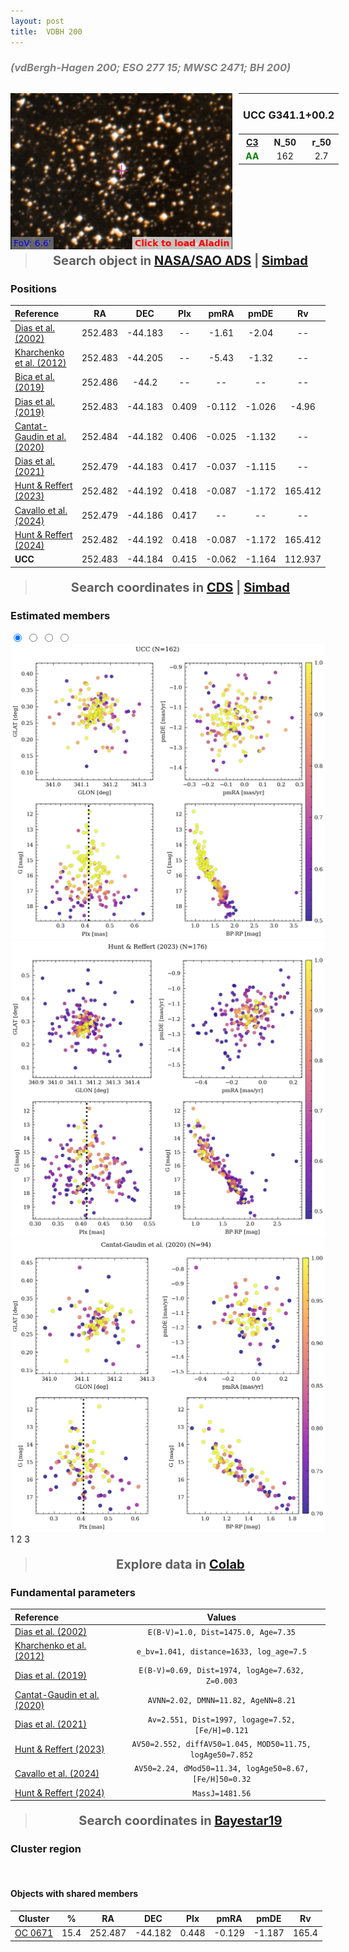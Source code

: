 ```yaml
---
layout: post
title:  VDBH 200
---
```

<h3><span style="color: #808080;"><i>(vdBergh-Hagen 200; ESO 277 15; MWSC 2471; BH 200)</i></span></h3><div style="display: flex; justify-content: space-between; width:720px;height:250px">
<div style="text-align: center;">

<!-- Static image + data attributes for FOV and target -->
<img id="aladin_img"
     data-umami-event="aladin_load"
     src="https://raw.githubusercontent.com/ucc23/Q4P/main/plots/aladin/vdbh200.webp"
     alt="Click to load Aladin Lite" 
     style="width:355px;height:250px; cursor: pointer;"
     data-fov="0.09" 
     data-target="252.483 -44.184"/>
<!-- Div to contain Aladin Lite viewer -->
<div id="aladin-lite-div" style="width:355px;height:250px;display:none;"></div>
<!-- Aladin Lite script (will be loaded after the image is clicked) -->
<script src="{{ site.baseurl }}/scripts/aladin_load.js"></script>

</div>
<!-- Left block -->

<table style="width:355px;height:250px;">
  <!-- Row 1 (title) -->
  <tr>
    <td colspan="5"><h3>UCC G341.1+00.2</h3></td>
  </tr>
  <!-- Row 2 -->
  <tr>
    <th style="text-align: center;"><a href="https://ucc.ar/faq#what-is-the-c3-parameter" title="Combined class">C3</a></th>
    <th style="text-align: center;"><div title="Stars with membership probability >50%">N_50</div></th>
    <th style="text-align: center;"><div title="Radius that contains half the members [arcmin]">r_50</div></th>
  </tr>
  <!-- Row 3 -->
  <tr>
    <td style="text-align: center;"><span style="color: green; font-weight: bold;">A</span><span style="color: green; font-weight: bold;">A</span></td>
    <td style="text-align: center;">162</td>
    <td style="text-align: center;">2.7</td>
  </tr>
</table>
</div>

> <p style="text-align:center; font-weight: bold; font-size:20px">Search object in <a data-umami-event="nasa_search" href="https://ui.adsabs.harvard.edu/search/q=%20collection%3Aastronomy%20body%3A%22VDBH%20200%22&sort=date%20desc%2C%20bibcode%20desc&p_=0" target="_blank">NASA/SAO ADS</a> | <a data-umami-event="simbad_search" href="https://simbad.cds.unistra.fr/simbad/sim-id-refs?Ident=vdbh200" target="_blank">Simbad</a></p>


### Positions

| Reference    | RA    | DEC   | Plx  | pmRA  | pmDE   |  Rv  |
| :---         | :---: | :---: | :---: | :---: | :---: | :---: |
|[Dias et al. (2002)](https://ui.adsabs.harvard.edu/abs/2002A%26A...389..871D) | 252.483 | -44.183 | -- | -1.61 | -2.04 | -- |
|[Kharchenko et al. (2012)](https://ui.adsabs.harvard.edu/abs/2012A%26A...543A.156K) | 252.483 | -44.205 | -- | -5.43 | -1.32 | -- |
|[Bica et al. (2019)](https://ui.adsabs.harvard.edu/abs/2019AJ....157...12B) | 252.486 | -44.2 | -- | -- | -- | -- |
|[Dias et al. (2019)](https://ui.adsabs.harvard.edu/abs/2019MNRAS.486.5726D) | 252.483 | -44.183 | 0.409 | -0.112 | -1.026 | -4.96 |
|[Cantat-Gaudin et al. (2020)](https://ui.adsabs.harvard.edu/abs/2020A%26A...640A...1C) | 252.484 | -44.182 | 0.406 | -0.025 | -1.132 | -- |
|[Dias et al. (2021)](https://ui.adsabs.harvard.edu/abs/2021MNRAS.504..356D) | 252.479 | -44.183 | 0.417 | -0.037 | -1.115 | -- |
|[Hunt & Reffert (2023)](https://ui.adsabs.harvard.edu/abs/2023A%26A...673A.114H) | 252.482 | -44.192 | 0.418 | -0.087 | -1.172 | 165.412 |
|[Cavallo et al. (2024)](https://ui.adsabs.harvard.edu/abs/2024AJ....167...12C) | 252.479 | -44.186 | 0.417 | -- | -- | -- |
|[Hunt & Reffert (2024)](https://ui.adsabs.harvard.edu/abs/2024A%26A...686A..42H) | 252.482 | -44.192 | 0.418 | -0.087 | -1.172 | 165.412 |
| **UCC** |252.483 | -44.184 | 0.415 | -0.062 | -1.164 | 112.937 |

> <p style="text-align:center; font-weight: bold; font-size:20px">Search coordinates in <a data-umami-event="cds_coord_search" href="https://cdsportal.u-strasbg.fr/?target=252.483,-44.184" target="_blank">CDS</a> | <a data-umami-event="simbad_coord_search" href="https://simbad.cds.unistra.fr/mobile/object_list.html?coord=252.483%20-44.184&output=json&radius=5&userEntry=vdbh200" target="_blank">Simbad</a></p>

### Estimated members

<div class="carousel">
<input type="radio" name="radio-btn" id="slide1" checked>
<input type="radio" name="radio-btn" id="slide1">
<input type="radio" name="radio-btn" id="slide2">
<input type="radio" name="radio-btn" id="slide3">
<div class="slides">
<div class="slide">
<a href="https://raw.githubusercontent.com/ucc23/Q4P/main/plots/UCC/vdbh200.webp" target="_blank">
<img src="https://raw.githubusercontent.com/ucc23/Q4P/main/plots/UCC/vdbh200.webp" alt="VDBH 200 UCC">
</a>
</div>
<div class="slide">
<a href="https://raw.githubusercontent.com/ucc23/Q4P/main/plots/HUNT23/vdbh200.webp" target="_blank">
<img src="https://raw.githubusercontent.com/ucc23/Q4P/main/plots/HUNT23/vdbh200.webp" alt="VDBH 200 HUNT23">
</a>
</div>
<div class="slide">
<a href="https://raw.githubusercontent.com/ucc23/Q4P/main/plots/CANTAT20/vdbh200.webp" target="_blank">
<img src="https://raw.githubusercontent.com/ucc23/Q4P/main/plots/CANTAT20/vdbh200.webp" alt="VDBH 200 CANTAT20">
</a>
</div>
</div>
<div class="indicators">
<label for="slide1">1</label>
<label for="slide2">2</label>
<label for="slide3">3</label>
</div>
</div>


> <p style="text-align:center; font-weight: bold; font-size:20px">Explore data in <a data-umami-event="colab" href="https://colab.research.google.com/github/ucc23/ucc/blob/main/assets/notebook.ipynb" target="_blank">Colab</a></p>


### Fundamental parameters

| Reference |  Values |
| :---      |  :---:  |
| [Dias et al. (2002)](https://ui.adsabs.harvard.edu/abs/2002A%26A...389..871D) | `E(B-V)=1.0, Dist=1475.0, Age=7.35` |
| [Kharchenko et al. (2012)](https://ui.adsabs.harvard.edu/abs/2012A%26A...543A.156K) | `e_bv=1.041, distance=1633, log_age=7.5` |
| [Dias et al. (2019)](https://ui.adsabs.harvard.edu/abs/2019MNRAS.486.5726D) | `E(B-V)=0.69, Dist=1974, logAge=7.632, Z=0.003` |
| [Cantat-Gaudin et al. (2020)](https://ui.adsabs.harvard.edu/abs/2020A%26A...640A...1C) | `AVNN=2.02, DMNN=11.82, AgeNN=8.21` |
| [Dias et al. (2021)](https://ui.adsabs.harvard.edu/abs/2021MNRAS.504..356D) | `Av=2.551, Dist=1997, logage=7.52, [Fe/H]=0.121` |
| [Hunt & Reffert (2023)](https://ui.adsabs.harvard.edu/abs/2023A%26A...673A.114H) | `AV50=2.552, diffAV50=1.045, MOD50=11.75, logAge50=7.852` |
| [Cavallo et al. (2024)](https://ui.adsabs.harvard.edu/abs/2024AJ....167...12C) | `AV50=2.24, dMod50=11.34, logAge50=8.67, [Fe/H]50=0.32` |
| [Hunt & Reffert (2024)](https://ui.adsabs.harvard.edu/abs/2024A%26A...686A..42H) | `MassJ=1481.56` |

> <p style="text-align:center; font-weight: bold; font-size:20px">Search coordinates in <a data-umami-event="bayestar" href="http://argonaut.skymaps.info/query?lon=341.149%20&lat=0.278&coordsys=gal&mapname=bayestar2019" target="_blank">Bayestar19</a></p>


### Cluster region

<html lang="en">
  <body>
    <center>
    <div id="plot-params"
         data-oc-name="vdbh200"
         data-ra-center="252.48"
         data-dec-center="-44.18"
         data-rad-deg="2.7"
         data-plx="0.415">
    </div>
    <div id="plot-container">
        <div id="plot"></div>
    </div>
    <script defer type="module" src="{{ site.baseurl }}/scripts/radec_scatter.js"></script>
    </center>
  </body>
</html>
<br>


#### Objects with shared members

| Cluster | <span title="Percentage of members that this OC shares with the ones listed">%</span>   | RA   | DEC   | Plx   | pmRA  | pmDE  | Rv    |
| :---:   | :-: |:---: | :---: | :---: | :---: | :---: | :---: |
|[OC 0671](/_clusters/oc0671/)| 15.4 | 252.487 | -44.182 | 0.448 | -0.129 | -1.187 | 165.4 |